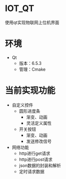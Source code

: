# IOT_QT

使用qt实现物联网上位机界面

# 环境

+ Qt
  + 版本：6.5.3
  + 管理：Cmake

# 当前实现功能

+ 自定义控件
  + 圆形进度条
    + 渐变、动画
    + 灵活定义属性
  + 开关按钮
    + 渐变、动画
    + 发送修改信号
+ 网络功能
  + http进行get请求
  + http进行post请求
  + json数据的封装和解析
  + 定时请求数据
